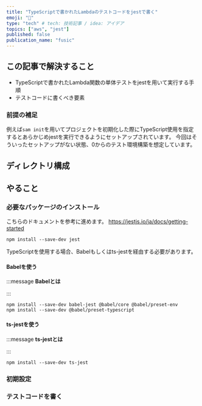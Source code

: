 ```yaml
---
title: "TypeScriptで書かれたLambdaのテストコードをjestで書く"
emoji: "🐥"
type: "tech" # tech: 技術記事 / idea: アイデア
topics: ["aws", "jest"]
published: false
publication_name: "fusic"
---
```

## この記事で解決すること
- TypeScriptで書かれたLambda関数の単体テストをjestを用いて実行する手順
- テストコードに書くべき要素

### 前提の補足
例えば`sam init`を用いてプロジェクトを初期化した際にTypeScript使用を指定するとあらかじめjestを実行できるようにセットアップされています。
今回はそういったセットアップがない状態、0からのテスト環境構築を想定しています。

## ディレクトリ構成

## やること
### 必要なパッケージのインストール
こちらのドキュメントを参考に進めます。
https://jestjs.io/ja/docs/getting-started
```
npm install --save-dev jest
```

TypeScriptを使用する場合、Babelもしくはts-jestを経由する必要があります。
#### Babelを使う
:::message
**Babelとは**

:::

```
npm install --save-dev babel-jest @babel/core @babel/preset-env
npm install --save-dev @babel/preset-typescript
```

#### ts-jestを使う
:::message
**ts-jestとは**

:::
```
npm install --save-dev ts-jest
```

### 初期設定

### テストコードを書く
